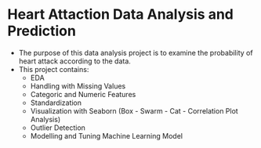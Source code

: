 # Heart Attaction Data Analysis and Prediction
* The purpose of this data analysis project is to examine the probability of heart attack according to the data.
* This project contains:
  * EDA
  * Handling with Missing Values
  * Categoric and Numeric Features
  * Standardization
  * Visualization with Seaborn (Box - Swarm - Cat - Correlation Plot Analysis)
  * Outlier Detection
  * Modelling and Tuning Machine Learning Model
